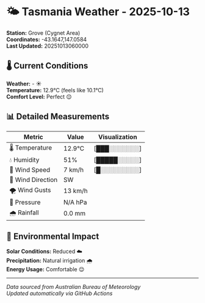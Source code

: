 # 🌤️ Tasmania Weather - 2025-10-13

**Station:** Grove (Cygnet Area)  
**Coordinates:** -43.1647,147.0584  
**Last Updated:** 20251013060000

## 🌡️ Current Conditions

**Weather:** - ☀️  
**Temperature:** 12.9°C (feels like 10.1°C)  
**Comfort Level:** Perfect 😌

## 📊 Detailed Measurements

| Metric | Value | Visualization |
|--------|-------|---------------|
| 🌡️ Temperature | 12.9°C | [███░░░░░░░] |
| 💧 Humidity | 51% | [█████░░░░░] |
| 💨 Wind Speed | 7 km/h | [█░░░░░░░░░] |
| 🧭 Wind Direction | SW | |
| 🌪️ Wind Gusts | 13 km/h | |
| 🔽 Pressure | N/A hPa | |
| 🌧️ Rainfall | 0.0 mm | |

## 🌱 Environmental Impact

**Solar Conditions:** Reduced ☁️  
**Precipitation:** Natural irrigation 🌧️  
**Energy Usage:** Comfortable 😌

---
*Data sourced from Australian Bureau of Meteorology*  
*Updated automatically via GitHub Actions*
